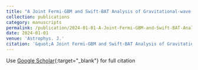 ```yaml
---
title: "A Joint Fermi-GBM and Swift-BAT Analysis of Gravitational-wave Candidates from the Third Gravitational-wave Observing Run"
collection: publications
category: manuscripts
permalink: /publication/2024-01-01-A-Joint-Fermi-GBM-and-Swift-BAT-Analysis-of-Gravitational-wave-Candidates-from-the-Third-Gravitational-wave-Observing-Run
date: 2024-01-01
venue: 'Astrophys. J.'
citation: '&quot;A Joint Fermi-GBM and Swift-BAT Analysis of Gravitational-wave Candidates from the Third Gravitational-wave Observing Run.&quot; Astrophys. J., 2024.'
---
```

Use [Google Scholar](https://scholar.google.com/scholar?q=A+Joint+Fermi+GBM+and+Swift+BAT+Analysis+of+Gravitational+wave+Candidates+from+the+Third+Gravitational+wave+Observing+Run){:target="_blank"} for full citation